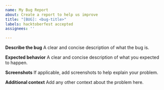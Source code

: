 ```yaml
---
name: My Bug Report
about: Create a report to help us improve
title: "[BUG]: <bug-title>"
labels: hacktoberfest accepted
assignees: ''

---
```


**Describe the bug**
A clear and concise description of what the bug is.

**Expected behavior**
A clear and concise description of what you expected to happen.

**Screenshots**
If applicable, add screenshots to help explain your problem.

**Additional context**
Add any other context about the problem here.
